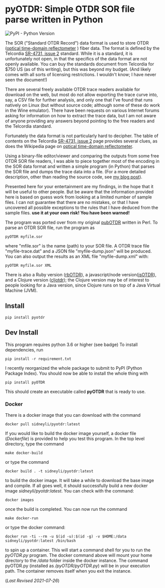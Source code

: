# pyOTDR: Simple OTDR SOR file parse written in Python


![PyPI - Python Version](https://img.shields.io/pypi/pyversions/pyotdr)

The SOR ("Standard OTDR Record") data format is used to store OTDR 
([optical time-domain
reflectometer](http://https://en.wikipedia.org/wiki/Optical_time-domain_reflectometer)
) fiber data.  The format is defined by the Telcordia [SR-4731, issue
2](http://telecom-info.telcordia.com/site-cgi/ido/docs.cgi?ID=SEARCH&DOCUMENT=SR-4731&)
standard.  While it is a standard, it is unfortunately not open, in
that the specifics of the data format are not openly available.  You
can buy the standards document from Telcordia for $750 US (as of this
writing), but this was beyond my budget. (And likely comes with
all sorts of licensing restrictions. I wouldn't know; I have never
seen the document!)


There are several freely available OTDR trace readers available for
download on the web, but most do not allow exporting the trace curve
into, say, a CSV file for further analysis, and only one that I've
found that runs natively on Linux (but without source code; although
some of these do work in the Wine emulator).  There have been requests
on various Internet forums asking for information on how to extract
the trace data, but I am not aware of anyone providing any answers
beyond pointing to the free readers and the Telcordia standard.


Fortunately the data format is not particularly hard to decipher.  The
table of contents on the Telcordia [SR-4731, issue
2](http://telecom-info.telcordia.com/site-cgi/ido/docs.cgi?ID=SEARCH&DOCUMENT=SR-4731&)
page provides several clues, as does the Wikipedia page on [optical
time-domain
reflectometer](http://https://en.wikipedia.org/wiki/Optical_time-domain_reflectometer).


Using a binary-file editor/viewer and comparing the outputs from
some free OTDR SOR file readers, I was able to piece together most of
the encoding in the SOR data format and written a simple program (in
Python) that parses the SOR file and dumps the trace data into a file.
(For a more detailed description, other than reading the source code,
see [my blog
post](http://morethanfootnotes.blogspot.com/2015/07/the-otdr-optical-time-domain.html?view=sidebar)).


Presented here for your entertainment are my findings, in the hope
that it will be useful to other people.  But be aware that the
information provided here is based on guess work from looking at a
limited number of sample files.  I can not guarantee that there are no
mistakes, or that I have uncovered all possible exceptions to the
rules that I have deduced from the sample files.  **use it at your own
risk! You have been warned!** 

The program was ported over from my original [pubOTDR](https://github.com/sid5432/pubOTDR)
written in Perl.  To parse an OTDR SOR file, run the program as

    pyOTDR myfile.sor

where "mfile.sor" is the name (path) to your SOR file.  A OTDR trace file "myfile-trace.dat" and a JSON file "myfile-dump.json" will be produced.  You can also output the results as an XML file "myfile-dump.xml" with:

    pyOTDR myfile.sor XML

There is also a Ruby version ([rbOTDR](https://github.com/sid5432/rbOTDR)), a 
javascript/node version([jsOTDR](https://github.com/sid5432/jsOTDR)), and a 
Clojure version ([cljotdr](https://github.com/sid5432/cljotdr)); the Clojure
version may be of interest to people looking for a Java version, since Clojure runs on top of a Java Virtual Machine (JVM).

## Install

    pip install pyotdr

## Dev Install

This program requires  python 3.6 or higher (see badge) To install dependencies, run

    pip install -r requirement.txt

I recently reorganized the whole package to submit to PyPI (Python Package Index). You should
now be able to install the whole thing with

	pip install pyOTDR

This should create an executable called **pyOTDR** that is ready to use.

### Docker

There is a docker image that you can download with the command

	docker pull sidneyli/pyotdr:latest

If you would like to build the docker image yourself, a docker file (*Dockerfile*) is provided to help you test this program. In the top level directory, type the command

	make docker-build
    
or type the command 

	docker build . -t sidneyli/pyotdr:latest

to build the docker image. It will take a while to download the base image and compile. If 
all goes well, it should successfully build a new docker image *sidneyli/pyotdr:latest*.
You can check with the command:

	docker images
    
once the build is completed. You can now run the command

	make docker-run
    
or type the docker command:

	docker run -ti --rm -u $(id -u):$(id -g) -v $HOME:/data sidneyli/pyotdr:latest /bin/bash

to spin up a container. This will start a command shell for you to run the *pyOTDR.py* program.  The docker command
above will mount your home directory to the */data* folder inside the docker instance.  The
command pyOTDR.py (installed as */pyOTDR/pyOTDR.py*) will be in your execution path.
The container removes itself when you exit the instance.

(*Last Revised 2021-07-26*)


